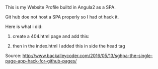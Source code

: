 This is my Website Profile builtd in Angula2 as a SPA.

Git hub doe not host a SPA properly so I had ot hack it.

Here is what i did:

1) create a 404.html page and add this:
 
<!-- <!doctype html>
<html>
  <head>
     This stores the URL the user was attempting to go to in sessionStorage,
    and then redirects all 404 responses to the app’s index.html page
    <script>
      sessionStorage.redirect = location.href;
    </script>
    <meta http-equiv="refresh" content="0;URL='https://USERNAME.github.io/PROJECT_NAME'"></meta>
  </head>
  <body>
  </body>
</html>
-->

2) then in the index.html I added this in side the head tag

<!--
<script>
  // See http://www.backalleycoder.com/2016/05/13/sghpa-the-single-page-app-hack-for-github-pages/
  (function(){
    var redirect = sessionStorage.redirect;
    delete sessionStorage.redirect;
    if (redirect && redirect != location.href) {
      history.replaceState(null, null, redirect);
    }
  })();
</script>
-->

Source:
http://www.backalleycoder.com/2016/05/13/sghpa-the-single-page-app-hack-for-github-pages/
